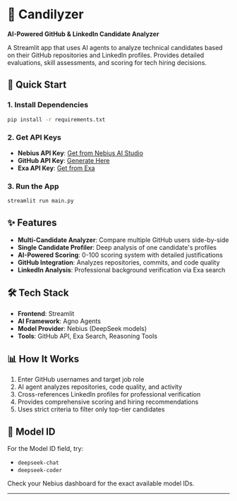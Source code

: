 # 🧠 Candilyzer

**AI-Powered GitHub & LinkedIn Candidate Analyzer**

A Streamlit app that uses AI agents to analyze technical candidates based on their GitHub repositories and LinkedIn profiles. Provides detailed evaluations, skill assessments, and scoring for tech hiring decisions.

## 🚀 Quick Start

### 1. Install Dependencies
```bash
pip install -r requirements.txt
```

### 2. Get API Keys
- **Nebius API Key**: [Get from Nebius AI Studio](https://studio.nebius.com/?modals=create-api-key)
- **GitHub API Key**: [Generate Here](https://github.com/settings/tokens)
- **Exa API Key**: [Get from Exa](https://exa.ai)

### 3. Run the App
```bash
streamlit run main.py
```

## ✨ Features

- **Multi-Candidate Analyzer**: Compare multiple GitHub users side-by-side
- **Single Candidate Profiler**: Deep analysis of one candidate's profiles
- **AI-Powered Scoring**: 0-100 scoring system with detailed justifications
- **GitHub Integration**: Analyzes repositories, commits, and code quality
- **LinkedIn Analysis**: Professional background verification via Exa search

## 🛠️ Tech Stack

- **Frontend**: Streamlit
- **AI Framework**: Agno Agents
- **Model Provider**: Nebius (DeepSeek models)
- **Tools**: GitHub API, Exa Search, Reasoning Tools

## 📊 How It Works

1. Enter GitHub usernames and target job role
2. AI agent analyzes repositories, code quality, and activity
3. Cross-references LinkedIn profiles for professional verification
4. Provides comprehensive scoring and hiring recommendations
5. Uses strict criteria to filter only top-tier candidates

## 🔑 Model ID

For the Model ID field, try:
- `deepseek-chat`
- `deepseek-coder`

Check your Nebius dashboard for the exact available model IDs.

---
